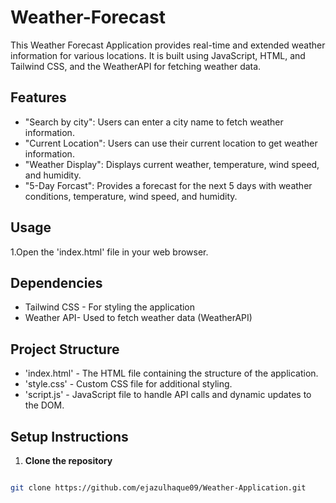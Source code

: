 # Weather-Forecast
This Weather Forecast Application provides real-time  and extended weather information for various locations. It is built using JavaScript, HTML, and Tailwind CSS, and the WeatherAPI for fetching weather data.

## Features

- "Search by city": Users can enter a city name to fetch weather information.
- "Current Location": Users can use their current location to get weather information.
- "Weather Display": Displays current weather, temperature, wind speed, and humidity.
- "5-Day Forcast": Provides a forecast for the next 5 days with weather conditions, temperature, wind speed, and humidity.

## Usage
1.Open the 'index.html' file in your web browser.

## Dependencies
- Tailwind CSS -  For styling the application
- Weather API-  Used to fetch weather data (WeatherAPI)

## Project Structure 
- 'index.html' - The HTML file containing the structure of the application. 
- 'style.css' - Custom CSS file for additional styling.
- 'script.js' - JavaScript file to handle API calls and dynamic updates to the DOM. 

## Setup Instructions
1. **Clone the repository**

```bash

git clone https://github.com/ejazulhaque09/Weather-Application.git

